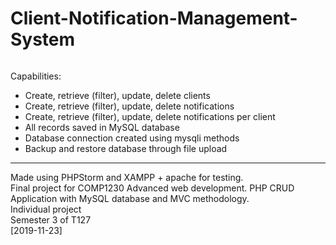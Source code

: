 # Client-Notification-Management-System


<img src="" alt=""/>

Capabilities:
  - Create, retrieve (filter), update, delete clients
  - Create, retrieve (filter), update, delete notifications
  - Create, retrieve (filter), update, delete notifications per client
  - All records saved in MySQL database
  - Database connection created using mysqli methods
  - Backup and restore database through file upload
  
<hr>
Made using PHPStorm and XAMPP + apache for testing.
<br>
Final project for COMP1230 Advanced web development. PHP CRUD Application with MySQL database and MVC methodology.
<br>
Individual project
<br>
Semester 3 of T127
<br>
[2019-11-23]
